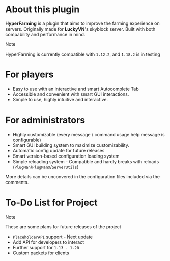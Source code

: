 # About this plugin
**HyperFarming** is a plugin that aims to improve the farming experience on servers. Originally made for **LuckyVN**'s skyblock server. Built with both compability and performance in mind.

> [!NOTE]
> HyperFarming is currently compatible with `1.12.2`, and `1.18.2` is in testing

# For players
- Easy to use with an interactive and smart Autocomplete Tab
- Accessible and convenient with smart GUI interactions.
- Simple to use, highly intuitive and interactive.

# For administrators
- Highly customizable (every message / command usage help message is configurable)
- Smart GUI building system to maximize customizability.
- Automatic config update for future releases
- Smart version-based configuration loading system
- Simple reloading system - Compatible and hardly breaks with reloads (`PlugMan`/`PlugManX`/`ServerUtils`)

More details can be unconvered in the configuration files included via the comments.

# To-Do List for Project
> [!NOTE]
> These are some plans for future releases of the project

- `PlaceholderAPI` support - Next update
- Add API for developers to interact
- Further support for `1.13 - 1.20`
- Custom packets for clients

